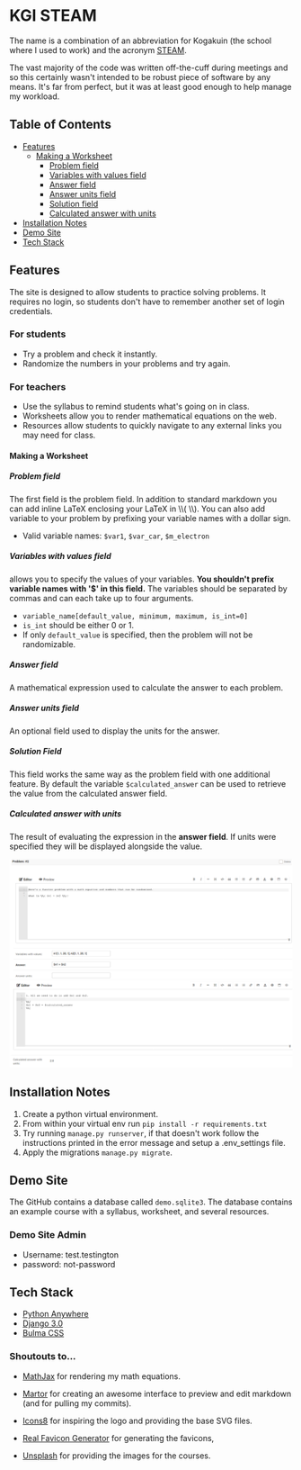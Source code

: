 # KGI STEAM
The name is a combination of an abbreviation for Kogakuin 
(the school where I used to work) and the 
acronym [STEAM](https://en.wikipedia.org/wiki/STEAM_fields).

The vast majority of the code was written off-the-cuff during meetings
and so this certainly wasn't intended to be robust piece of
software by any means. It's far from perfect, but it was at least good enough 
to help manage my workload.


## Table of Contents
* [Features](#Features)
    * [Making a Worksheet](#Making-a-Worksheet)
        * [Problem field](#Problem-field)
        * [Variables with values field](#Variables-with-values-field)
        * [Answer field](#Answer-field)
        * [Answer units field](#Answer-units-field)
        * [Solution field](#Solution-field)
        * [Calculated answer with units](#Calculated-answer-with-units)
* [Installation Notes](#Installation-Notes)
* [Demo Site](#Demo-Site)
* [Tech Stack](#Tech-Stack)




## Features
The site is designed to allow students to practice solving problems. It
requires no login, so students don't have to remember another set of login 
credentials.

### For students
* Try a problem and check it instantly.
* Randomize the numbers in your problems and try again.


### For teachers
* Use the syllabus to remind students what's going on in class.
* Worksheets allow you to render mathematical equations on the web.
* Resources allow students to quickly navigate to any external links you may need for class.


#### Making a Worksheet

##### Problem field
The first field is the problem field. In addition to standard markdown you
can add inline LaTeX enclosing your LaTeX in \\\\(  \\\\). You can also add
variable to your problem by prefixing your variable names with a dollar sign.

* Valid variable names: `$var1`, `$var_car`, `$m_electron`

##### Variables with values field
allows you to specify the values of your variables. **You shouldn't prefix 
variable names with '$' in this field.** The variables should be separated 
by commas and can each take up to four arguments.

* `variable_name[default_value, minimum, maximum, is_int=0]`
* `is_int` should be either 0 or 1.
*  If only `default_value` is specified, then the problem will not be 
   randomizable.

##### Answer field
A mathematical expression used to calculate the answer to each problem. 

##### Answer units field
An optional field used to display the units for the answer.

##### Solution Field
This field works the same way as the problem field with one additional feature.
By default the variable `$calculated_answer` can be used to retrieve the value
from the calculated answer field.

##### Calculated answer with units
The result of evaluating the expression in the **answer field**. If units were
specified they will be displayed alongside the value.

![Example Problem](__screenshots/problemEx.png)
![Example Solution](__screenshots/solutionEx.png)




## Installation Notes
1. Create a python virtual environment.
2. From within your virtual env run `pip install -r requirements.txt`
3. Try running `manage.py runserver`, if that doesn't work follow the
   instructions printed in the error message and setup a .env_settings file.
4. Apply the migrations `manage.py migrate`.




## Demo Site
The GitHub contains a database called `demo.sqlite3`. The database contains
an example course with a syllabus, worksheet, and several resources.

### Demo Site Admin
* Username: test.testington
* password: not-password




## Tech Stack
*  [Python Anywhere](https://www.pythonanywhere.com/)
*  [Django 3.0](https://docs.djangoproject.com/en/3.0/)
*  [Bulma CSS](https://bulma.io/)

### Shoutouts to...
*   [MathJax](https://www.mathjax.org/)
    for rendering my math equations.

*   [Martor](https://github.com/agusmakmun/django-markdown-editor)
    for creating an awesome interface to preview and edit markdown
    (and for pulling my commits).

*   [Icons8](https://icons8.com/) 
    for inspiring the logo and providing the base SVG files.

*   [Real Favicon Generator](https://realfavicongenerator.net/)
    for generating the favicons, 

*   [Unsplash](https://unsplash.com/search/photos/open-source)
    for providing the images for the courses.

